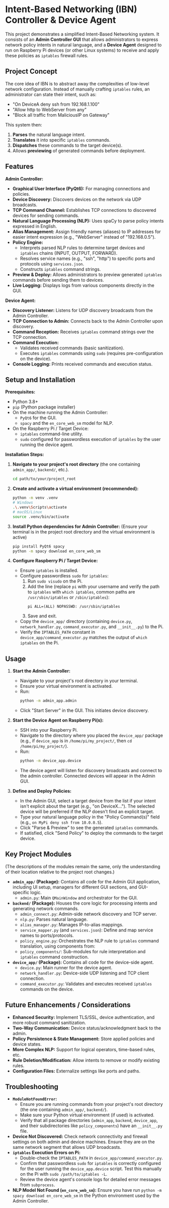 # Intent-Based Networking (IBN) Controller & Device Agent

This project demonstrates a simplified Intent-Based Networking system. It consists of an **Admin Controller GUI** that allows administrators to express network policy intents in natural language, and a **Device Agent** designed to run on Raspberry Pi devices (or other Linux systems) to receive and apply these policies as `iptables` firewall rules.

## Project Concept

The core idea of IBN is to abstract away the complexities of low-level network configuration. Instead of manually crafting `iptables` rules, an administrator can state their intent, such as:

*   "On DeviceA deny ssh from 192.168.1.100"
*   "Allow http to WebServer from any"
*   "Block all traffic from MaliciousIP on Gateway"

This system then:
1.  **Parses** the natural language intent.
2.  **Translates** it into specific `iptables` commands.
3.  **Dispatches** these commands to the target device(s).
4.  Allows **previewing** of generated commands before deployment.

## Features

**Admin Controller:**
*   **Graphical User Interface (PyQt6):** For managing connections and policies.
*   **Device Discovery:** Discovers devices on the network via UDP broadcasts.
*   **TCP Command Channel:** Establishes TCP connections to discovered devices for sending commands.
*   **Natural Language Processing (NLP):** Uses spaCy to parse policy intents expressed in English.
*   **Alias Management:** Assign friendly names (aliases) to IP addresses for easier intent expression (e.g., "WebServer" instead of "192.168.0.5").
*   **Policy Engine:**
    *   Interprets parsed NLP rules to determine target devices and `iptables` chains (INPUT, OUTPUT, FORWARD).
    *   Resolves service names (e.g., "ssh", "http") to specific ports and protocols using `services.json`.
    *   Constructs `iptables` command strings.
*   **Preview & Deploy:** Allows administrators to preview generated `iptables` commands before sending them to devices.
*   **Live Logging:** Displays logs from various components directly in the GUI.

**Device Agent:**
*   **Discovery Listener:** Listens for UDP discovery broadcasts from the Admin Controller.
*   **TCP Connection to Admin:** Connects back to the Admin Controller upon discovery.
*   **Command Reception:** Receives `iptables` command strings over the TCP connection.
*   **Command Execution:**
    *   Validates received commands (basic sanitization).
    *   Executes `iptables` commands using `sudo` (requires pre-configuration on the device).
*   **Console Logging:** Prints received commands and execution status.

## Setup and Installation

**Prerequisites:**
*   Python 3.8+
*   `pip` (Python package installer)
*   On the machine running the Admin Controller:
    *   `PyQt6` for the GUI.
    *   `spacy` and the `en_core_web_sm` model for NLP.
*   On the Raspberry Pi / Target Device:
    *   `iptables` command-line utility.
    *   `sudo` configured for passwordless execution of `iptables` by the user running the device agent.

**Installation Steps:**

1.  **Navigate to your project's root directory** (the one containing `admin_app/`, `backend/`, etc.).
    ```bash
    cd path/to/your/project_root
    ```

2.  **Create and activate a virtual environment (recommended):**
    ```bash
    python -m venv .venv
    # Windows
    .\.venv\Scripts\activate
    # macOS/Linux
    source .venv/bin/activate
    ```

3.  **Install Python dependencies for Admin Controller:**
    (Ensure your terminal is in the project root directory and the virtual environment is active)
    ```bash
    pip install PyQt6 spacy
    python -m spacy download en_core_web_sm
    ```

4.  **Configure Raspberry Pi / Target Device:**
    *   Ensure `iptables` is installed.
    *   Configure passwordless `sudo` for `iptables`:
        1.  Run `sudo visudo` on the Pi.
        2.  Add the line (replace `pi` with your username and verify the path to `iptables` with `which iptables`, common paths are `/usr/sbin/iptables` or `/sbin/iptables`):
            ```
            pi ALL=(ALL) NOPASSWD: /usr/sbin/iptables
            ```
        3.  Save and exit.
    *   Copy the `device_app/` directory (containing `device.py`, `network_handler.py`, `command_executor.py`, and `__init__.py`) to the Pi.
    *   Verify the `IPTABLES_PATH` constant in `device_app/command_executor.py` matches the output of `which iptables` on the Pi.

## Usage

1.  **Start the Admin Controller:**
    *   Navigate to your project's root directory in your terminal.
    *   Ensure your virtual environment is activated.
    *   Run:
        ```bash
        python -m admin_app.admin
        ```
    *   Click "Start Server" in the GUI. This initiates device discovery.

2.  **Start the Device Agent on Raspberry Pi(s):**
    *   SSH into your Raspberry Pi.
    *   Navigate to the directory where you placed the `device_app/` package (e.g., if `device_app` is in `/home/pi/my_project/`, then `cd /home/pi/my_project/`).
    *   Run:
        ```bash
        python -m device_app.device
        ```
    *   The device agent will listen for discovery broadcasts and connect to the admin controller. Connected devices will appear in the Admin GUI.

3.  **Define and Deploy Policies:**
    *   In the Admin GUI, select a target device from the list if your intent isn't explicit about the target (e.g., "on DeviceX..."). The selected device will be preferred if the NLP doesn't find an explicit target.
    *   Type your natural language policy in the "Policy Command(s)" field (e.g., `on MyPi deny ssh from 10.0.0.5`).
    *   Click "Parse & Preview" to see the generated `iptables` commands.
    *   If satisfied, click "Send Policy" to deploy the commands to the target device.

## Key Project Modules

(The descriptions of the modules remain the same, only the understanding of their location relative to the project root changes.)

*   **`admin_app/` (Package):** Contains all code for the Admin GUI application, including UI setup, managers for different GUI sections, and GUI-specific logic.
    *   `admin.py`: Main `QMainWindow` and orchestrator for the GUI.
*   **`backend/` (Package):** Houses the core logic for processing intents and generating network commands.
    *   `admin_connect.py`: Admin-side network discovery and TCP server.
    *   `nlp.py`: Parses natural language.
    *   `alias_manager.py`: Manages IP-to-alias mappings.
    *   `service_mapper.py` (and `services.json`): Define and map service names to ports/protocols.
    *   `policy_engine.py`: Orchestrates the NLP rule to `iptables` command translation, using components from:
    *   `policy_components/`: Sub-modules for rule interpretation and `iptables` command construction.
*   **`device_app/` (Package):** Contains all code for the device-side agent.
    *   `device.py`: Main runner for the device agent.
    *   `network_handler.py`: Device-side UDP listening and TCP client connection.
    *   `command_executor.py`: Validates and executes received `iptables` commands on the device.

## Future Enhancements / Considerations

*   **Enhanced Security:** Implement TLS/SSL, device authentication, and more robust command sanitization.
*   **Two-Way Communication:** Device status/acknowledgment back to the admin.
*   **Policy Persistence & State Management:** Store applied policies and device states.
*   **More Complex NLP:** Support for logical operators, time-based rules, etc.
*   **Rule Deletion/Modification:** Allow intents to remove or modify existing rules.
*   **Configuration Files:** Externalize settings like ports and paths.

## Troubleshooting

*   **`ModuleNotFoundError`:**
    *   Ensure you are running commands from your project's root directory (the one containing `admin_app/`, `backend/`).
    *   Make sure your Python virtual environment (if used) is activated.
    *   Verify that all package directories (`admin_app`, `backend`, `device_app`, and their subdirectories like `policy_components`) have an `__init__.py` file.
*   **Device Not Discovered:** Check network connectivity and firewall settings on both admin and device machines. Ensure they are on the same network segment that allows UDP broadcasts.
*   **`iptables` Execution Errors on Pi:**
    *   Double-check the `IPTABLES_PATH` in `device_app/command_executor.py`.
    *   Confirm that passwordless `sudo` for `iptables` is correctly configured for the user running the `device_app.device` script. Test this manually on the Pi with `sudo /path/to/iptables -L`.
    *   Review the device agent's console logs for detailed error messages from `subprocess`.
*   **NLP Model Not Found (`en_core_web_sm`):** Ensure you have run `python -m spacy download en_core_web_sm` in the Python environment used by the Admin Controller.